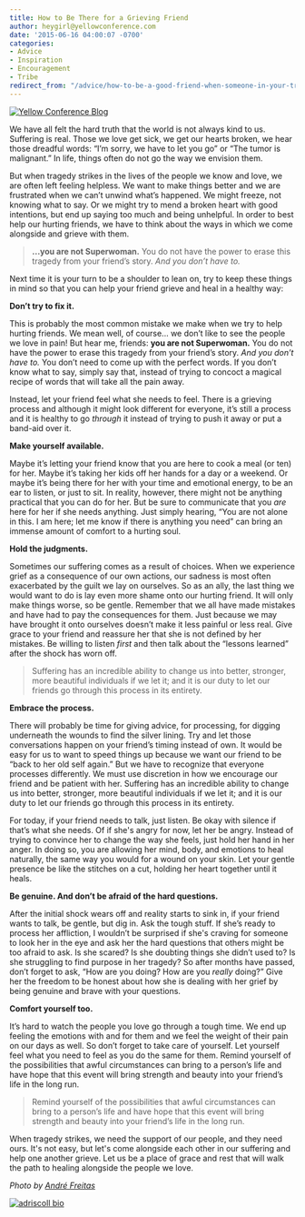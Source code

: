 ```yaml
---
title: How to Be There for a Grieving Friend
author: heygirl@yellowconference.com
date: '2015-06-16 04:00:07 -0700'
categories:
- Advice
- Inspiration
- Encouragement
- Tribe
redirect_from: "/advice/how-to-be-a-good-friend-when-someone-in-your-tribe-is-grieving/"
---
```


[![Yellow Conference Blog](https://s3.amazonaws.com/yellow-files/blog/2015/06/Andre-Freitas-copy.jpg)](https://s3.amazonaws.com/yellow-files/blog/2015/06/Andre-Freitas-copy.jpg)

We have all felt the hard truth that the world is not always kind to us. Suffering is real. Those we love get sick, we get our hearts broken, we hear those dreadful words: “I’m sorry, we have to let you go” or “The tumor is malignant.” In life, things often do not go the way we envision them.

But when tragedy strikes in the lives of the people we know and love, we are often left feeling helpless. We want to make things better and we are frustrated when we can’t unwind what’s happened. We might freeze, not knowing what to say. Or we might try to mend a broken heart with good intentions, but end up saying too much and being unhelpful. In order to best help our hurting friends, we have to think about the ways in which we come alongside and grieve with them.

> **...you are not Superwoman.** You do not have the power to erase this tragedy from your friend’s story. _And you don’t have to._

Next time it is your turn to be a shoulder to lean on, try to keep these things in mind so that you can help your friend grieve and heal in a healthy way:

**Don’t try to fix it.**

This is probably the most common mistake we make when we try to help hurting friends. We mean well, of course... we don’t like to see the people we love in pain! But hear me, friends: **you are not Superwoman.** You do not have the power to erase this tragedy from your friend’s story. _And you don’t have to._ You don’t need to come up with the perfect words. If you don’t know what to say, simply say that, instead of trying to concoct a magical recipe of words that will take all the pain away.

Instead, let your friend feel what she needs to feel. There is a grieving process and although it might look different for everyone, it’s still a process and it is healthy to go _through_ it instead of trying to push it away or put a band-aid over it.

**Make yourself available.**

Maybe it’s letting your friend know that you are here to cook a meal (or ten) for her. Maybe it’s taking her kids off her hands for a day or a weekend. Or maybe it’s being there for her with your time and emotional energy, to be an ear to listen, or just to sit. In reality, however, there might not be anything practical that you can do for her. But be sure to communicate that you _are_ here for her if she needs anything. Just simply hearing, “You are not alone in this. I am here; let me know if there is anything you need” can bring an immense amount of comfort to a hurting soul.

**Hold the judgments.**

Sometimes our suffering comes as a result of choices. When we experience grief as a consequence of our own actions, our sadness is most often exacerbated by the guilt we lay on ourselves. So as an ally, the last thing we would want to do is lay even more shame onto our hurting friend. It will only make things worse, so be gentle. Remember that we all have made mistakes and have had to pay the consequences for them. Just because we may have brought it onto ourselves doesn’t make it less painful or less real. Give grace to your friend and reassure her that she is not defined by her mistakes. Be willing to listen _first_ and then talk about the “lessons learned” after the shock has worn off.

> Suffering has an incredible ability to change us into better, stronger, more beautiful individuals if we let it; and it is our duty to let our friends go through this process in its entirety.

**Embrace the process.**

There will probably be time for giving advice, for processing, for digging underneath the wounds to find the silver lining. Try and let those conversations happen on your friend’s timing instead of own. It would be easy for us to want to speed things up because we want our friend to be “back to her old self again.” But we have to recognize that everyone processes differently. We must use discretion in how we encourage our friend and be patient with her. Suffering has an incredible ability to change us into better, stronger, more beautiful individuals if we let it; and it is our duty to let our friends go through this process in its entirety.

For today, if your friend needs to talk, just listen. Be okay with silence if that’s what she needs. Of if she's angry for now, let her be angry. Instead of trying to convince her to change the way she feels, just hold her hand in her anger. In doing so, you are allowing her mind, body, and emotions to heal naturally, the same way you would for a wound on your skin. Let your gentle presence be like the stitches on a cut, holding her heart together until it heals.

**Be genuine. And don’t be afraid of the hard questions.**

After the initial shock wears off and reality starts to sink in, if your friend wants to talk, be gentle, but dig in. Ask the tough stuff. If she’s ready to process her affliction, I wouldn’t be surprised if she's craving for someone to look her in the eye and ask her the hard questions that others might be too afraid to ask. Is she scared? Is she doubting things she didn’t used to? Is she struggling to find purpose in her tragedy? So after months have passed, don’t forget to ask, “How are you doing? How are you _really_ doing?” Give her the freedom to be honest about how she is dealing with her grief by being genuine and brave with your questions.

**Comfort yourself too.**

It’s hard to watch the people you love go through a tough time. We end up feeling the emotions with and for them and we feel the weight of their pain on our days as well. So don’t forget to take care of yourself. Let yourself feel what you need to feel as you do the same for them. Remind yourself of the possibilities that awful circumstances can bring to a person’s life and have hope that this event will bring strength and beauty into your friend’s life in the long run.

> Remind yourself of the possibilities that awful circumstances can bring to a person’s life and have hope that this event will bring strength and beauty into your friend’s life in the long run.

When tragedy strikes, we need the support of our people, and they need ours. It's not easy, but let's come alongside each other in our suffering and help one another grieve. Let us be a place of grace and rest that will walk the path to healing alongside the people we love.

_Photo by [André Freitas](https://unsplash.com/andrekerygma)_

[![adriscoll bio](https://s3.amazonaws.com/yellow-files/blog/2015/01/adriscoll1.jpg)](http://www.ritesofasylum.com/)
